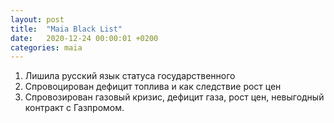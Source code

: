 ```yaml
---
layout: post
title:  "Maia Black List"
date:   2020-12-24 00:00:01 +0200
categories: maia
---
```


1. Лишила русский язык статуса государственного
2. Спровоцирован дефицит топлива и как следствие рост цен
3. Спровозирован газовый кризис, дефицит газа, рост цен, невыгодный контракт с Газпромом.
